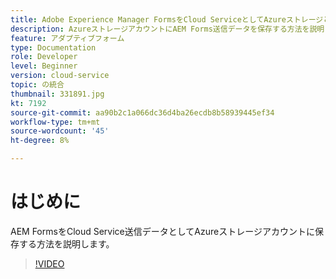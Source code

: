 ```yaml
---
title: Adobe Experience Manager FormsをCloud ServiceとしてAzureストレージと統合
description: AzureストレージアカウントにAEM Forms送信データを保存する方法を説明します。
feature: アダプティブフォーム
type: Documentation
role: Developer
level: Beginner
version: cloud-service
topic: の統合
thumbnail: 331891.jpg
kt: 7192
source-git-commit: aa90b2c1a066dc36d4ba26ecdb8b58939445ef34
workflow-type: tm+mt
source-wordcount: '45'
ht-degree: 8%

---
```


# はじめに

AEM FormsをCloud Service送信データとしてAzureストレージアカウントに保存する方法を説明します。

>[!VIDEO](https://video.tv.adobe.com/v/331891/?quality=12&learn=on)
